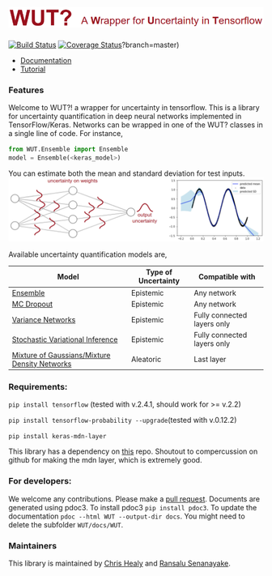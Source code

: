 # <img src="/docs/images/logo.png">

[![Build Status](https://travis-ci.com/RansML/wut_temp_dev.svg?branch=master)](https://travis-ci.com/RansML/wut_temp_dev)
[![Coverage Status](https://coveralls.io/repos/github/abcdchop/WUT/badge.svg)](https://coveralls.io/github/abcdchop/WUT?branch=master)?branch=master)

* [Documentation](http://abcdchop.github.io/WUT/)
* [Tutorial](WUT_Guide.ipynb)

### Features
Welcome to WUT?! a wrapper for uncertainty in tensorflow. This is a library for uncertainty quantification in deep neural networks implemented in TensorFlow/Keras. Networks can be wrapped in one of the WUT? classes in a single line of code. For instance,
```python
from WUT.Ensemble import Ensemble
model = Ensemble(<keras_model>)
```

You can estimate both the mean and standard deviation for test inputs.
<img src="/docs/images/index.png">

Available uncertainty quantification models are,

| Model | Type of Uncertainty | Compatible with |
| --- | --- | --- |
| [Ensemble]() | Epistemic | Any network  |
| [MC Dropout]() | Epistemic | Any network  |
| [Variance Networks]() | Epistemic | Fully connected layers only  |
| [Stochastic Variational Inference]() | Epistemic | Fully connected layers only  |
| [Mixture of Gaussians/Mixture Density Networks]() | Aleatoric | Last layer |


### Requirements: 
   `pip install tensorflow` (tested with v.2.4.1, should work for >= v.2.2)
   
   `pip install tensorflow-probability --upgrade`(tested with v.0.12.2)
   
   `pip install keras-mdn-layer`
   
This library has a dependency on [this](https://github.com/cpmpercussion/keras-mdn-layer) repo. Shoutout to compercussion on github for making the mdn layer, which is extremely good.

### For developers: 
We welcome any contributions. Please make a [pull request](https://help.github.com/articles/using-pull-requests/). Documents are generated using pdoc3. To install pdoc3 `pip install pdoc3`. To update the documentation `pdoc --html WUT --output-dir docs`. You might need to delete the subfolder `WUT/docs/WUT`.

### Maintainers
This library is maintained by [Chris Healy](https://profiles.stanford.edu/christopher-healy) and [Ransalu Senanayake](http://www.ransalu.com/).
